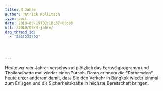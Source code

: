 ```yaml
---
title: 4 Jahre
author: Patrick Kollitsch
type: post
date: 2010-09-19T02:10:37+00:00
url: /2010/09/4-jahre/
dsq_thread_id:
  - "2922555703"




---
```

Heute vor vier Jahren verschwand plötzlich das Fernsehprogramm und Thailand hatte mal wieder einen Putsch. Daran erinnern die "Rothemden" heute unter anderem damit, dass Sie den Verkehr in Bangkok wieder einmal zum Erliegen und die Sicherheitskräfte in höchste Bereitschaft bringen.
